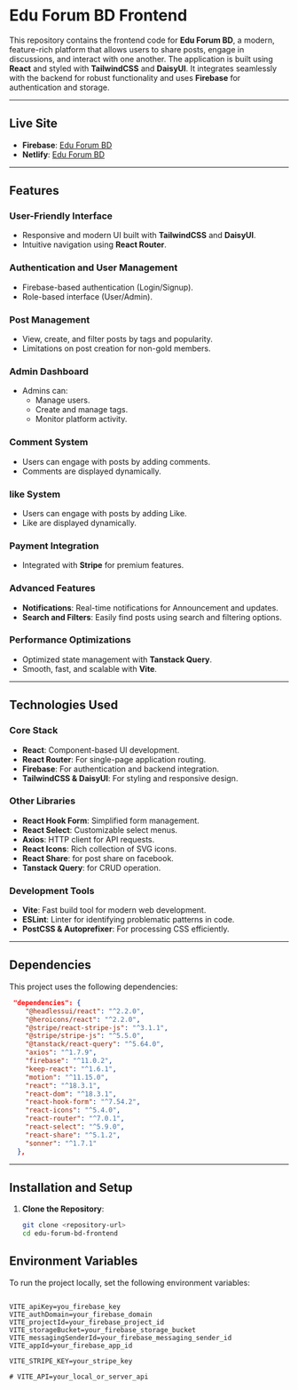 # **Edu Forum BD Frontend**

This repository contains the frontend code for **Edu Forum BD**, a modern, feature-rich platform that allows users to share posts, engage in discussions, and interact with one another. The application is built using **React** and styled with **TailwindCSS** and **DaisyUI**. It integrates seamlessly with the backend for robust functionality and uses **Firebase** for authentication and storage.

---

## **Live Site**

- **Firebase**: [Edu Forum BD](https://edu-forum-bd.web.app)
- **Netlify**: [Edu Forum BD](https://edu-forum.netlify.app/)

---

## **Features**

### **User-Friendly Interface**

- Responsive and modern UI built with **TailwindCSS** and **DaisyUI**.
- Intuitive navigation using **React Router**.

### **Authentication and User Management**

- Firebase-based authentication (Login/Signup).
- Role-based interface (User/Admin).

### **Post Management**

- View, create, and filter posts by tags and popularity.
- Limitations on post creation for non-gold members.

### **Admin Dashboard**

- Admins can:
  - Manage users.
  - Create and manage tags.
  - Monitor platform activity.

### **Comment System**

- Users can engage with posts by adding comments.
- Comments are displayed dynamically.

### **like System**

- Users can engage with posts by adding Like.
- Like are displayed dynamically.

### **Payment Integration**

- Integrated with **Stripe** for premium features.

### **Advanced Features**

- **Notifications**: Real-time notifications for Announcement and updates.
- **Search and Filters**: Easily find posts using search and filtering options.

### **Performance Optimizations**

- Optimized state management with **Tanstack Query**.
- Smooth, fast, and scalable with **Vite**.

---

## **Technologies Used**

### **Core Stack**

- **React**: Component-based UI development.
- **React Router**: For single-page application routing.
- **Firebase**: For authentication and backend integration.
- **TailwindCSS & DaisyUI**: For styling and responsive design.

### **Other Libraries**

- **React Hook Form**: Simplified form management.
- **React Select**: Customizable select menus.
- **Axios**: HTTP client for API requests.
- **React Icons**: Rich collection of SVG icons.
- **React Share**: for post share on facebook.
- **Tanstack Query**: for CRUD operation.


### **Development Tools**

- **Vite**: Fast build tool for modern web development.
- **ESLint**: Linter for identifying problematic patterns in code.
- **PostCSS & Autoprefixer**: For processing CSS efficiently.

---

## Dependencies

This project uses the following dependencies:

```json
 "dependencies": {
    "@headlessui/react": "^2.2.0",
    "@heroicons/react": "^2.2.0",
    "@stripe/react-stripe-js": "^3.1.1",
    "@stripe/stripe-js": "^5.5.0",
    "@tanstack/react-query": "^5.64.0",
    "axios": "^1.7.9",
    "firebase": "^11.0.2",
    "keep-react": "^1.6.1",
    "motion": "^11.15.0",
    "react": "^18.3.1",
    "react-dom": "^18.3.1",
    "react-hook-form": "^7.54.2",
    "react-icons": "^5.4.0",
    "react-router": "^7.0.1",
    "react-select": "^5.9.0",
    "react-share": "^5.1.2",
    "sonner": "^1.7.1"
  },

```
---


## **Installation and Setup**

1. **Clone the Repository**:

   ```bash
   git clone <repository-url>
   cd edu-forum-bd-frontend

## **Environment Variables**

To run the project locally, set the following environment variables:

```plaintext

VITE_apiKey=you_firebase_key
VITE_authDomain=your_firebase_domain
VITE_projectId=your_firebase_project_id
VITE_storageBucket=your_firebase_storage_bucket
VITE_messagingSenderId=your_firebase_messaging_sender_id
VITE_appId=your_firebase_app_id

VITE_STRIPE_KEY=your_stripe_key

# VITE_API=your_local_or_server_api
